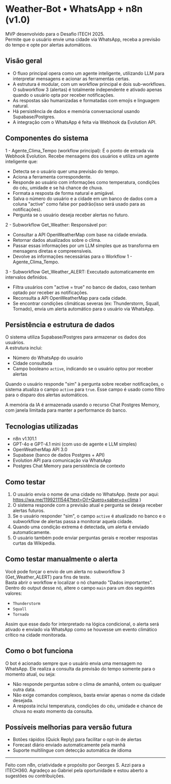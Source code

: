 # Weather-Bot • WhatsApp + n8n (v1.0)

MVP desenvolvido para o Desafio ITECH 2025.  
Permite que o usuário envie uma cidade via WhatsApp, receba a previsão do tempo e opte por alertas automáticos.

## Visão geral

- O fluxo principal opera como um agente inteligente, utilizando LLM para interpretar mensagens e acionar as ferramentas certas.
- A estrutura é modular, com um workflow principal e dois sub-workflows. O subworkflow 3 (alertas) é totalmente independente e ativado apenas quando o usuário opta por receber notificações.
- As respostas são humanizadas e formatadas com emojis e linguagem natural.
- Há persistência de dados e memória conversacional usando Supabase/Postgres.
- A integração com o WhatsApp é feita via Webhook da Evolution API.

## Componentes do sistema

1 - Agente_Clima_Tempo (workflow principal):
É o ponto de entrada via Webhook Evolution. Recebe mensagens dos usuários e utiliza um agente inteligente que:
- Detecta se o usuário quer uma previsão do tempo.
- Aciona a ferramenta correspondente.
- Responde ao usuário com informações como temperatura, condições do céu, umidade e se há chance de chuva.
- Formata a resposta de forma natural e amigável.
- Salva o número do usuário e a cidade em um banco de dados com a coluna "active" como false por padrão(isso será usado para as notificações).
- Pergunta se o usuário deseja receber alertas no futuro.

2 - Subworkflow Get_Weather:
Responsável por:
- Consultar a API OpenWeatherMap com base na cidade enviada.
- Retornar dados atualizados sobre o clima.
- Passar essas informações por um LLM simples que as transforma em mensagens diretas e compreensíveis.
- Devolve as informações necessárias para o Workflow 1 - Agente_Clima_Tempo.

3 - Subworkflow Get_Weather_ALERT:
Executado automaticamente em intervalos definidos.
- Filtra usuários com "active = true" no banco de dados, caso tenham optado por receber as notificações.
- Reconsulta a API OpenWeatherMap para cada cidade.
- Se encontrar condições climáticas severas (ex: Thunderstorm, Squall, Tornado), envia um alerta automático para o usuário via WhatsApp.

## Persistência e estrutura de dados

O sistema utiliza Supabase/Postgres para armazenar os dados dos usuários.  
A estrutura inclui:
- Número do WhatsApp do usuário  
- Cidade consultada  
- Campo booleano `active`, indicando se o usuário optou por receber alertas

Quando o usuário responde "sim" à pergunta sobre receber notificações, o sistema atualiza o campo `active` para `true`. Esse campo é usado como filtro para o disparo dos alertas automáticos.

A memória da IA é armazenada usando o recurso Chat Postgres Memory, com janela limitada para manter a performance do banco.

## Tecnologias utilizadas

- n8n v1.101.1
- GPT-4o e GPT-4.1 mini (com uso de agente e LLM simples)
- OpenWeatherMap API 3.0
- Supabase (banco de dados Postgres + API)
- Evolution API para comunicação via WhatsApp
- Postgres Chat Memory para persistência de contexto

## Como testar

1. O usuário envia o nome de uma cidade no WhatsApp. (teste por aqui: https://wa.me/11992111544?text=Oi!+Quero+saber+o+clima )
2. O sistema responde com a previsão atual e pergunta se deseja receber alertas futuros.
3. Se o usuário responder "sim", o campo `active` é atualizado no banco e o subworkflow de alertas passa a monitorar aquela cidade.
4. Quando uma condição extrema é detectada, um alerta é enviado automaticamente.
5. O usuário também pode enviar perguntas gerais e receber respostas curtas da Wikipedia.

## Como testar manualmente o alerta

Você pode forçar o envio de um alerta no subworkflow 3 (Get_Weather_ALERT) para fins de teste.  
Basta abrir o workflow e localizar o nó chamado "Dados importantes".  
Dentro do output desse nó, altere o campo `main` para um dos seguintes valores:

- `Thunderstorm`  
- `Squall`  
- `Tornado`

Assim que esse dado for interpretado na lógica condicional, o alerta será ativado e enviado via WhatsApp como se houvesse um evento climático crítico na cidade monitorada.

## Como o bot funciona
O bot é acionado sempre que o usuário envia uma mensagem no WhatsApp.
Ele realiza a consulta da previsão do tempo somente para o momento atual, ou seja:
- Não responde perguntas sobre o clima de amanhã, ontem ou qualquer outra data.
- Não exige comandos complexos, basta enviar apenas o nome da cidade desejada.
- A resposta inclui temperatura, condições do céu, umidade e chance de chuva no exato momento da consulta.

## Possíveis melhorias para versão futura

- Botões rápidos (Quick Reply) para facilitar o opt-in de alertas  
- Forecast diário enviado automaticamente pela manhã  
- Suporte multilíngue com detecção automática de idioma

---

Feito com n8n, criatividade e propósito por Georges S. Azzi para a ITECH360.
Agradeço ao Gabriel pela oportunidade e estou aberto a sugestões ou contribuições.
